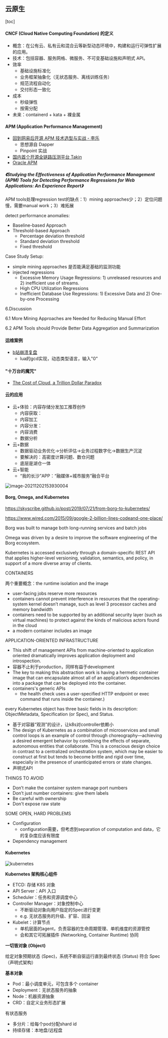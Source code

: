 ## 云原生

[toc]

#### CNCF (Cloud Native Computing Foundation) 的定义

* 概念：在公有云、私有云和混合云等新型动态环境中，构建和运行可弹性扩展的应用。
* 技术：包括容器、服务网格、微服务、不可变基础设施和声明式 API。
* 效率
  * 基础设施标准化
  * 业务框架抽象化（无状态服务、离线训练任务）
  * 规范流程自动化
  * 交付形态一致化
* 成本
  * 秒级弹性
  * 按需分配
* 未来：containerd + kata + 裸金属



#### APM (Application Performance Management)

* [回到网易后开源 APM 技术选型与实战 - 李乐](https://www.infoq.cn/article/apm-pinpoint-practice)
  * 思想源自 Dapper
  * Pinpoint 实战
* [国内首个开源全链路压测平台 Takin](https://cloud.tencent.com/developer/article/1852614)
* [Oracle APM](https://www.oracle.com/manageability/application-performance-monitoring/)

##### 《Studying the Effectiveness of Application Performance Management (APM) Tools for Detecting Performance Regressions for Web Applications: An Experience Report》

APM tools处理regression test的缺点：1）mining approaches少；2）定位问题慢，需要manual work；3）难拓展

detect performance anomalies:

* Baseline-based Approach
* Threshold-based Approach
  * Percentage deviation threshold
  * Standard deviation threshold
  * Fixed threshold

Case Study Setup:

* simple mining approaches 是否能满足基础的监测功能
* injected regressions
  * Excessive Memory Usage Regressions: 1) unreleased resources and 2) inefficient use of streams.
  * High CPU Utilization Regressions
  * Inefficient Database Use Regressions: 1) Excessive Data and 2) One-by-one Processing

6.Discussion

6.1 More Mining Approaches are Needed for Reducing Manual Effort

6.2 APM Tools should Provide Better Data Aggregation and Summarization



#### 运维案例

* [b站崩溃复盘](https://mp.weixin.qq.com/s/nGtC5lBX_Iaj57HIdXq3Qg)
  * lua的gcd实现，动态类型语言，输入"0"

#### "十万台的魔咒"

* [The Cost of Cloud, a Trillion Dollar Paradox](https://a16z.com/2021/05/27/cost-of-cloud-paradox-market-cap-cloud-lifecycle-scale-growth-repatriation-optimization/)



#### 云的应用

* 云+体验：内容存储分发加工推荐创作
  * 内容获取：
  * 内容加工
  * 内容分发：
  * 内容消费
  * 数据分析
* 云+数据
  * 数据驱动业务优化->分析评估->业务过程数字化->数据生产沉淀
  * 要解决的：高密度计算问题、数仓问题
  * 底层是湖仓一体
* 云+智能
  * “我的长沙”APP：“融媒体+城市服务”融合平台

![image-20211202153930004](https://raw.githubusercontent.com/huangrt01/Markdown-Transformer-and-Uploader/mynote/Notes/云原生/rec-value.png)





#### Borg, Omega, and Kubernetes

https://skyscribe.github.io/post/2019/07/21/from-borg-to-kubernetes/

https://www.wired.com/2015/09/google-2-billion-lines-codeand-one-place/

Borg was built to manage both long-running services and batch jobs

Omega was driven by a desire to improve the software engineering of the Borg ecosystem.

Kubernetes is accessed exclusively through a domain-specific REST API that applies higher-level versioning, validation, semantics, and policy, in support of a more diverse array of clients.

CONTAINERS

两个重要概念：the runtime isolation and the image

* user-facing jobs reserve more resources
* containers cannot prevent interference in resources that the operating-system kernel doesn’t manage, such as level 3 processor caches and memory bandwidth
* containers need to be supported by an additional security layer (such as virtual machines) to protect against the kinds of malicious actors found in the cloud
* a modern container includes an image

APPLICATION-ORIENTED INFRASTRUCTURE

* This shift of management APIs from machine-oriented to application oriented dramatically improves application deployment and introspection.
* 容器不止利于production，同样有益于development
* The key to making this abstraction work is having a
  hermetic container image that can encapsulate almost all of an application’s dependencies into a package that can be deployed into the container.
* containers's generic APIs
  *  the health check uses a user-specified HTTP endpoint or exec command that runs inside the container.)

every Kubernetes object has three basic fields in its description: ObjectMetadata, Specification (or Spec), and Status.

* 基于对容器“观测”的设计，让k8s对controller依赖小
* The design of Kubernetes as a combination of microservices and small control loops is an example of control through choreography—achieving a desired emergent behavior by combining the effects of separate, autonomous entities that collaborate. This is a conscious design choice in contrast to a centralized orchestration system, which may be easier to construct at first but tends to become brittle and rigid over time, especially in the presence of unanticipated errors or state changes.
* 声明式API

THINGS TO AVOID

* Don’t make the container system manage port numbers
* Don’t just number containers: give them labels
* Be careful with ownership
* Don't expose raw state

SOME OPEN, HARD PROBLEMS

* Configuration
  * configuration需要，但考虑到separation of computation and data，它的复杂度应该有限度
* Dependency management



#### Kubernetes

![kubernetes](https://raw.githubusercontent.com/huangrt01/Markdown-Transformer-and-Uploader/mynote/Notes/云原生/kubernetes.png)

**Kubernetes 架构核心组件**

* ETCD: 存储 K8S 对象
* API Server：API 入口
* Scheduler：任务和资源调度中心
* Controller Manager：对象控制中心
  * 不断驱动对象向用户指定的Spec进行变更
  * e.g. 无状态服务的升级、扩容、回滚
* Kubelet：计算节点 
  * 单机层面的agent，负责容器的生命周期管理、单机维度的资源管控
  * 会和其它可拓展插件 (Networking, Container Runtime) 协同



**一切皆对象 (Object)**

给定对象预期状态 (Spec)，系统不断自驱运行直到最终状态 (Status) 符合 Spec（声明式架构）

**基本对象** 

* Pod：最小调度单元，可包含多个 container
* Deployment：无状态服务的抽象
* Node：机器资源抽象
* CRD：自定义业务形态扩展



有状态服务

* 多分片：给每个pod分配shard id
* 持续存储：本地盘/远程盘